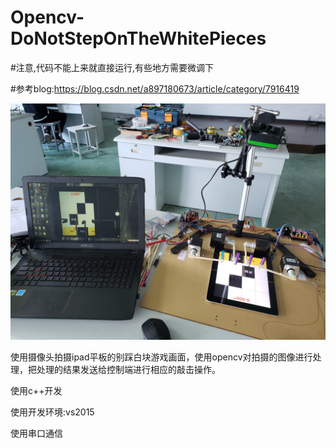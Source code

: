 # Opencv-DoNotStepOnTheWhitePieces

#注意,代码不能上来就直接运行,有些地方需要微调下

#参考blog:https://blog.csdn.net/a897180673/article/category/7916419


![image](https://github.com/897180673/Opencv-DoNotStepOnTheWhitePieces/blob/master/images/712481952646921673.jpg)

使用摄像头拍摄ipad平板的别踩白块游戏画面，使用opencv对拍摄的图像进行处理，把处理的结果发送给控制端进行相应的敲击操作。

使用c++开发

使用开发环境:vs2015

使用串口通信



